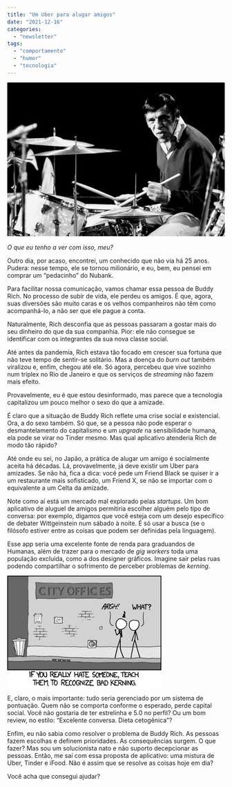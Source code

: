 ```yaml
---
title: "Um Uber para alugar amigos"
date: "2021-12-16"
categories: 
  - "newsletter"
tags: 
  - "comportamento"
  - "humor"
  - "tecnologia"
---
```


![buddy_rich(1).jpg](images/4a5b39dd-c12d-4594-8d30-21cf554b30b3.jpg)

_O que eu tenho a ver com isso, meu?_

Outro dia, por acaso, encontrei, um conhecido que não via há 25 anos. Pudera: nesse tempo, ele se tornou milionário, e eu, bem, eu pensei em comprar um “pedacinho” do Nubank.

Para facilitar nossa comunicação, vamos chamar essa pessoa de Buddy Rich. No processo de subir de vida, ele perdeu os amigos. É que, agora, suas diversões são muito caras e os velhos companheiros não têm como acompanhá-lo, a não ser que ele pague a conta.

Naturalmente, Rich desconfia que as pessoas passaram a gostar mais do seu dinheiro do que da sua companhia. Pior: ele não consegue se identificar com os integrantes da sua nova classe social.

Até antes da pandemia, Rich estava tão focado em crescer sua fortuna que não teve tempo de sentir-se solitário. Mas a doença do _burn out_ também viralizou e, enfim, chegou até ele. Só agora, percebeu que vive sozinho num triplex no Rio de Janeiro e que os serviços de _streaming_ não fazem mais efeito.

Provavelmente, eu é que estou desinformado, mas parece que a tecnologia capitalizou um pouco melhor o sexo do que a amizade.

É claro que a situação de Buddy Rich reflete uma crise social e existencial. Ora, a do sexo também. Só que, se a pessoa não pode esperar o desmantelamento do capitalismo e um _upgrade_ na sensibilidade humana, ela pode se virar no Tinder mesmo. Mas qual aplicativo atenderia Rich de modo tão rápido?

Até onde eu sei, no Japão, a prática de alugar um amigo é socialmente aceita há décadas. Lá, provavelmente, já deve existir um Uber para amizades. Se não há, fica a dica: você pede um Friend Black se quiser ir a um restaurante mais sofisticado, um Friend X, se não se importar com o equivalente a um Celta da amizade.

Note como aí está um mercado mal explorado pelas _startups_. Um bom aplicativo de aluguel de amigos permitiria escolher alguém pelo tipo de conversa: por exemplo, digamos que você esteja com um desejo específico de debater Wittgeinstein num sábado à noite. É só usar a busca (se o filósofo estiver entre as coisas que podem ser definidas pela linguagem).

Esse app seria uma excelente fonte de renda para graduandos de Humanas, além de trazer para o mercado de _gig workers_ toda uma população excluída, como a dos designer gráficos. Imagine sair pelas ruas podendo compartilhar o sofrimento de perceber problemas de _kerning_.

![kerning.png](images/5c1e4d60-87b9-40a7-b5e2-7da5aae9eefb.png)

E, claro, o mais importante: tudo seria gerenciado por um sistema de pontuação. Quem não se comporta conforme o esperado, perde capital social. Você não gostaria de ter estrelinha e 5.0 no perfil? Ou um bom review, no estilo: “Excelente conversa. Dieta cetogênica”?

Enfim, eu não sabia como resolver o problema de Buddy Rich. As pessoas fazem escolhas e definem prioridades. As consequências surgem. O que fazer? Mas sou um solucionista nato e não suporto decepcionar as pessoas. Então, me saí com essa proposta de aplicativo: uma mistura de Uber, Tinder e iFood. Não é assim que se resolve as coisas hoje em dia?

Você acha que consegui ajudar?
